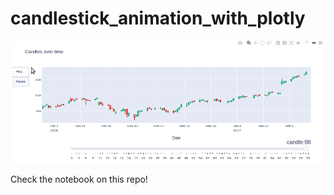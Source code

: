 # candlestick_animation_with_plotly


![Candlestik animation](candlestick_animation_with_plotly.gif)


Check the notebook on this repo!
